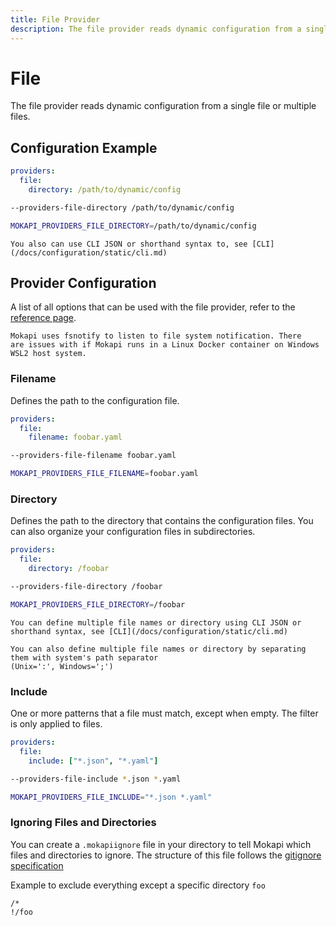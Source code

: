 ```yaml
---
title: File Provider
description: The file provider reads dynamic configuration from a single file or multiple files.
---
```

# File

The file provider reads dynamic configuration from a single file or 
multiple files.

## Configuration Example

```yaml tab=File (YAML)
providers:
  file:
    directory: /path/to/dynamic/config
```
```bash tab=CLI
--providers-file-directory /path/to/dynamic/config
```
```bash tab=Env
MOKAPI_PROVIDERS_FILE_DIRECTORY=/path/to/dynamic/config
```

``` box=tip
You also can use CLI JSON or shorthand syntax to, see [CLI](/docs/configuration/static/cli.md)
```

## Provider Configuration
A list of all options that can be used with the file provider, refer to
the [reference page](/docs/configuration/reference.md).

``` box=warning title=Limitation
Mokapi uses fsnotify to listen to file system notification. There
are issues with if Mokapi runs in a Linux Docker container on Windows
WSL2 host system.
```

### Filename
Defines the path to the configuration file.

```yaml tab=File (YAML)
providers:
  file:
    filename: foobar.yaml
```
```bash tab=CLI
--providers-file-filename foobar.yaml
```
```bash tab=Env
MOKAPI_PROVIDERS_FILE_FILENAME=foobar.yaml
```

### Directory
Defines the path to the directory that contains the configuration files.
You can also organize your configuration files in subdirectories.

```yaml tab=File (YAML)
providers:
  file:
    directory: /foobar
```
```bash tab=CLI
--providers-file-directory /foobar
```
```bash tab=Env
MOKAPI_PROVIDERS_FILE_DIRECTORY=/foobar
```

``` box=tip
You can define multiple file names or directory using CLI JSON or shorthand syntax, see [CLI](/docs/configuration/static/cli.md)
```

``` box=tip
You can also define multiple file names or directory by separating them with system's path separator
(Unix=':', Windows=';')
```

### Include
One or more patterns that a file must match, except when empty. The filter is only applied to files.

```yaml tab=File (YAML)
providers:
  file:
    include: ["*.json", "*.yaml"]
```
```bash tab=CLI
--providers-file-include *.json *.yaml
```
```bash tab=Env
MOKAPI_PROVIDERS_FILE_INCLUDE="*.json *.yaml"
```

### Ignoring Files and Directories
You can create a `.mokapiignore` file in your directory to tell
Mokapi which files and directories to ignore. The structure of this
file follows the [gitignore specification](https://git-scm.com/docs/gitignore)

Example to exclude everything except a specific directory `foo`
```
/*
!/foo
```